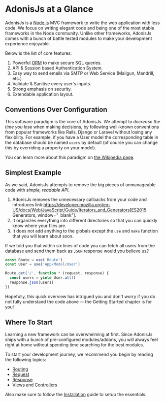 # AdonisJs at a Glance

AdonisJs is a [Node.js](https://nodejs.org) MVC framework to write the web application with less code. We focus on writing elegant code and being one of the most stable frameworks in the Node community. Unlike other frameworks, AdonisJs comes with a bunch of battle tested modules to make your development experience enjoyable.

Below is the list of core features:

1. Powerful [ORM](https://en.wikipedia.org/wiki/Object-relational_mapping) to make secure SQL queries.
2. API & Session based Authentication System.
3. Easy way to send emails via SMTP or Web Service (Mailgun, Mandrill, etc.)
4. Validate & Sanitise every user's inputs.
5. Strong emphasis on security.
6. Extendable application layout.

## Conventions Over Configuration

This software paradigm is the core of AdonisJs. We attempt to *decrease the time you lose* when making decisions, by following well-known conventions from popular frameworks like Rails, Django or Laravel without losing any flexibility. For example, if you have a User model the corresponding table in the database should be named `users` by default (of course you can change this by overriding a property on your model).

You can learn more about this paradigm on [the Wikipedia page](https://en.wikipedia.org/wiki/Convention_over_configuration).

## Simplest Example

As we said, AdonisJs attempts to remove the big pieces of unmanageable code with *simple, readable API*.

1. AdonisJs removes the unnecessary callbacks from your code and introduces link:https://developer.mozilla.org/en-US/docs/Web/JavaScript/Guide/Iterators_and_Generators[ES2015 Generators, window="_blank"].
2. It organizes everything into different directories so that you can quickly know where your files are.
3. It does not add anything to the globals except the `use` and `make` function that you will learn about soon.

If we told you that within six lines of code you can fetch all users from the database and send them back as `JSON` response would you believe us?

```js
const Route = use('Route')
const User = use('App/Model/User')

Route.get('/', function * (request, response) {
  const users = yield User.all()
  response.json(users)
})
```

Hopefully, this quick overview has intrigued you and don't worry if you do not fully understand the code above -- the Getting Started chapter is for you!

## Where To Start
Learning a new framework can be overwhelming at first. Since AdonisJs ships with a bunch of pre-configured modules/addons, you will always feel right at home without spending time searching for the best modules.

To start your development journey, we recommend you begin by reading the following topics:

* [Routing](/routing)
* [Request](/request)
* [Response](/response)
* [Views](views) and [Controllers](/controllers)

Also make sure to follow the [Installation](/installation) guide to setup the essentials.
